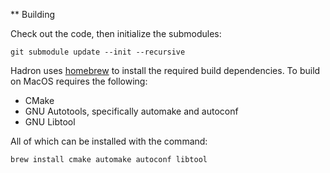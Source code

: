 ** Building

Check out the code, then initialize the submodules:

`git submodule update --init --recursive`

Hadron uses [homebrew](https://brew.sh/) to install the required build dependencies. To build on MacOS requires the
following:

 * CMake
 * GNU Autotools, specifically automake and autoconf
 * GNU Libtool

All of which can be installed with the command:

`brew install cmake automake autoconf libtool`

